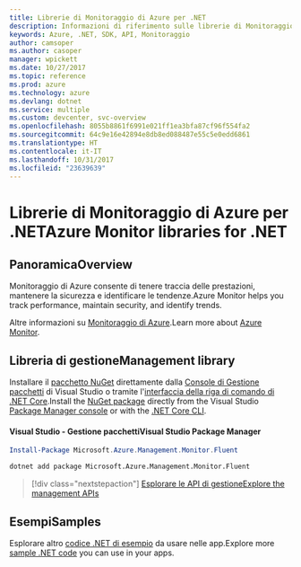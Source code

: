 ```yaml
---
title: Librerie di Monitoraggio di Azure per .NET
description: Informazioni di riferimento sulle librerie di Monitoraggio di Azure per .NET
keywords: Azure, .NET, SDK, API, Monitoraggio
author: camsoper
ms.author: casoper
manager: wpickett
ms.date: 10/27/2017
ms.topic: reference
ms.prod: azure
ms.technology: azure
ms.devlang: dotnet
ms.service: multiple
ms.custom: devcenter, svc-overview
ms.openlocfilehash: 8055b8861f6991e021ff1ea3bfa87cf96f554fa2
ms.sourcegitcommit: 64c9e16e42894e8db8ed088487e55c5e0edd6861
ms.translationtype: HT
ms.contentlocale: it-IT
ms.lasthandoff: 10/31/2017
ms.locfileid: "23639639"
---
```

# <a name="azure-monitor-libraries-for-net"></a><span data-ttu-id="a7dad-104">Librerie di Monitoraggio di Azure per .NET</span><span class="sxs-lookup"><span data-stu-id="a7dad-104">Azure Monitor libraries for .NET</span></span>

## <a name="overview"></a><span data-ttu-id="a7dad-105">Panoramica</span><span class="sxs-lookup"><span data-stu-id="a7dad-105">Overview</span></span>

<span data-ttu-id="a7dad-106">Monitoraggio di Azure consente di tenere traccia delle prestazioni, mantenere la sicurezza e identificare le tendenze.</span><span class="sxs-lookup"><span data-stu-id="a7dad-106">Azure Monitor helps you track performance, maintain security, and identify trends.</span></span>

<span data-ttu-id="a7dad-107">Altre informazioni su [Monitoraggio di Azure](/azure/monitoring-and-diagnostics/).</span><span class="sxs-lookup"><span data-stu-id="a7dad-107">Learn more about [Azure Monitor](/azure/monitoring-and-diagnostics/).</span></span>   

## <a name="management-library"></a><span data-ttu-id="a7dad-108">Libreria di gestione</span><span class="sxs-lookup"><span data-stu-id="a7dad-108">Management library</span></span>

<span data-ttu-id="a7dad-109">Installare il [pacchetto NuGet](https://www.nuget.org/packages/Microsoft.Azure.Management.Monitor.Fluent) direttamente dalla [Console di Gestione pacchetti][PackageManager] di Visual Studio o tramite l'[interfaccia della riga di comando di .NET Core][DotNetCLI].</span><span class="sxs-lookup"><span data-stu-id="a7dad-109">Install the [NuGet package](https://www.nuget.org/packages/Microsoft.Azure.Management.Monitor.Fluent) directly from the Visual Studio [Package Manager console][PackageManager] or with the [.NET Core CLI][DotNetCLI].</span></span>

#### <a name="visual-studio-package-manager"></a><span data-ttu-id="a7dad-110">Visual Studio - Gestione pacchetti</span><span class="sxs-lookup"><span data-stu-id="a7dad-110">Visual Studio Package Manager</span></span>

```powershell
Install-Package Microsoft.Azure.Management.Monitor.Fluent
```

```bash
dotnet add package Microsoft.Azure.Management.Monitor.Fluent
```

> [!div class="nextstepaction"]
> [<span data-ttu-id="a7dad-111">Esplorare le API di gestione</span><span class="sxs-lookup"><span data-stu-id="a7dad-111">Explore the management APIs</span></span>](/dotnet/api/overview/azure/monitor/management)

## <a name="samples"></a><span data-ttu-id="a7dad-112">Esempi</span><span class="sxs-lookup"><span data-stu-id="a7dad-112">Samples</span></span>

<span data-ttu-id="a7dad-113">Esplorare altro [codice .NET di esempio](https://azure.microsoft.com/resources/samples/?platform=dotnet) da usare nelle app.</span><span class="sxs-lookup"><span data-stu-id="a7dad-113">Explore more [sample .NET code](https://azure.microsoft.com/resources/samples/?platform=dotnet) you can use in your apps.</span></span>

[PackageManager]: https://docs.microsoft.com/nuget/tools/package-manager-console
[DotNetCLI]: https://docs.microsoft.com/dotnet/core/tools/dotnet-add-package